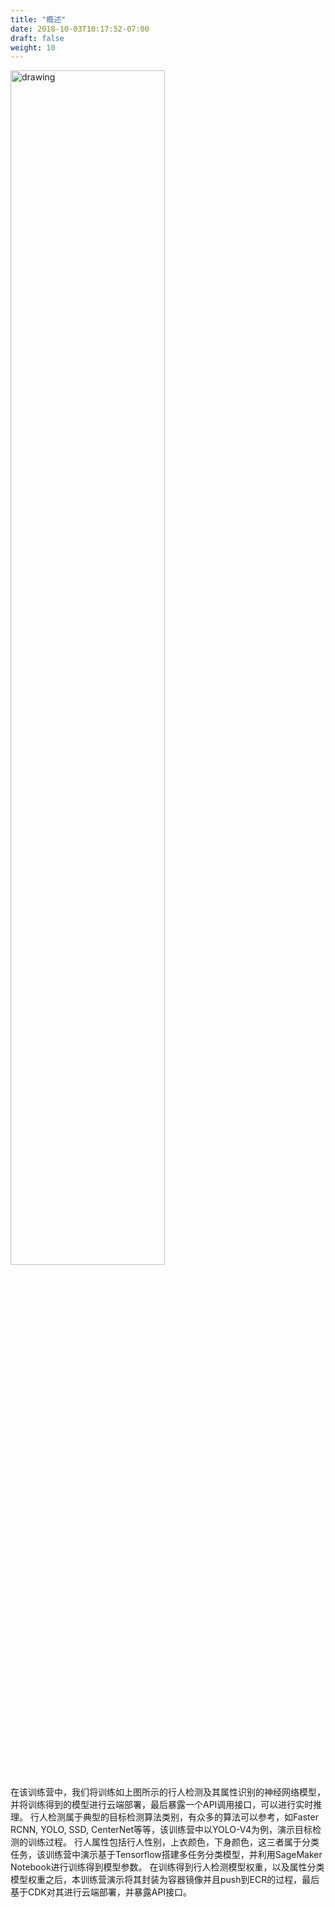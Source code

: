 ```yaml
---
title: "概述"
date: 2018-10-03T10:17:52-07:00
draft: false
weight: 10
---
```


<img src="/images/pipeline.png" alt="drawing" width="70%"/>


在该训练营中，我们将训练如上图所示的行人检测及其属性识别的神经网络模型，并将训练得到的模型进行云端部署，最后暴露一个API调用接口，可以进行实时推理。
行人检测属于典型的目标检测算法类别，有众多的算法可以参考，如Faster RCNN, YOLO, SSD, CenterNet等等，该训练营中以YOLO-V4为例，演示目标检测的训练过程。
行人属性包括行人性别，上衣颜色，下身颜色，这三者属于分类任务，该训练营中演示基于Tensorflow搭建多任务分类模型，并利用SageMaker Notebook进行训练得到模型参数。
在训练得到行人检测模型权重，以及属性分类模型权重之后，本训练营演示将其封装为容器镜像并且push到ECR的过程，最后基于CDK对其进行云端部署，并暴露API接口。
